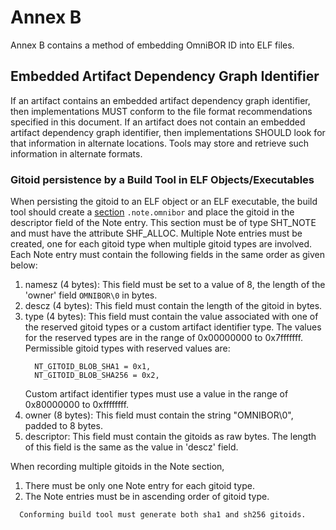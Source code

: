 # Annex B

Annex B contains a method of embedding OmniBOR ID into ELF files.

## Embedded Artifact Dependency Graph Identifier
If an artifact contains an embedded artifact dependency graph identifier, then implementations MUST conform to the file format recommendations specified in this document.
If an artifact does not contain an embedded artifact dependency graph identifier, then implementations SHOULD look for that information in alternate locations. Tools may store and retrieve such information in alternate formats.

### Gitoid persistence by a Build Tool in ELF Objects/Executables
When persisting the gitoid to an ELF object or an ELF executable, the build tool should create a [section](https://refspecs.linuxfoundation.org/LSB_3.0.0/LSB-PDA/LSB-PDA.junk/sections.html) ```.note.omnibor``` and place the gitoid in the descriptor field of the Note entry. This section must be of type SHT_NOTE and must have the attribute SHF_ALLOC. Multiple Note entries must be created, one for each gitoid type when multiple gitoid types are involved. Each Note entry must contain the following fields in the same order as given below:
1. namesz (4 bytes): This field must be set to a value of 8, the length of the 'owner' field ```OMNIBOR\0``` in bytes.
2. descz (4 bytes): This field must contain the length of the gitoid in bytes.
3. type (4 bytes): This field must contain the value associated with one of the reserved gitoid types or a custom artifact identifier type.
   The values for the reserved types are in the range of 0x00000000 to 0x7fffffff. Permissible gitoid types with reserved values are:
   ```
     NT_GITOID_BLOB_SHA1 = 0x1,
     NT_GITOID_BLOB_SHA256 = 0x2,
   ```
   Custom artifact identifier types must use a value in the range of 0x80000000 to 0xffffffff.
4. owner (8 bytes): This field must contain the string "OMNIBOR\0", padded to 8 bytes.
5. descriptor: This field must contain the gitoids as raw bytes. The length of this field is the same as the value in 'descz' field.

When recording multiple gitoids in the Note section,
1. There must be only one Note entry for each gitoid type.
2. The Note entries must be in ascending order of gitoid type.

```
  Conforming build tool must generate both sha1 and sh256 gitoids.
```